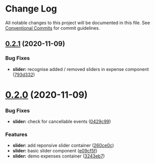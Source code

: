 # Change Log

All notable changes to this project will be documented in this file.
See [Conventional Commits](https://conventionalcommits.org) for commit guidelines.

## [0.2.1](https://github.com/HitkoDev/slider/compare/v0.2.0...v0.2.1) (2020-11-09)


### Bug Fixes

* **slider:** recognise added / removed sliders in expense component ([793d332](https://github.com/HitkoDev/slider/commit/793d3328e219743e1e89adb3d5a660c8d4cee1f5))





# [0.2.0](https://github.com/HitkoDev/slider/compare/v0.1.0...v0.2.0) (2020-11-09)


### Bug Fixes

* **slider:** check for cancellable events ([0429c99](https://github.com/HitkoDev/slider/commit/0429c993710f67cafd8343ac4cc19720ad6931e5))


### Features

* **slider:** add reponsive slider container ([260ce0c](https://github.com/HitkoDev/slider/commit/260ce0cfb46eb70376ec9bd2df63764bfea9d5ff))
* **slider:** basic slider component ([e09cf5f](https://github.com/HitkoDev/slider/commit/e09cf5f454b1027b48b5ebccec2fc3954bbd846d))
* **slider:** demo expenses container ([3243eb7](https://github.com/HitkoDev/slider/commit/3243eb7adee1d9a1e6164200120af8e096b504f5))
